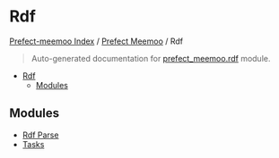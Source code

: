 # Rdf

[Prefect-meemoo Index](../../README.md#prefect-meemoo-index) /
[Prefect Meemoo](../index.md#prefect-meemoo) /
Rdf

> Auto-generated documentation for [prefect_meemoo.rdf](../../../prefect_meemoo/rdf/__init__.py) module.

- [Rdf](#rdf)
  - [Modules](#modules)

## Modules

- [Rdf Parse](./rdf_parse.md)
- [Tasks](./tasks.md)